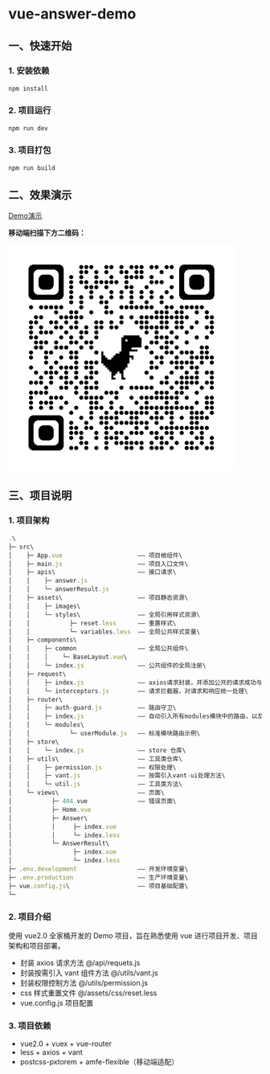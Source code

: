 # vue-answer-demo

## 一、快速开始

### 1. 安装依赖
```
npm install
```

### 2. 项目运行
```
npm run dev
```

### 3. 项目打包
```
npm run build
```

## 二、效果演示

[Demo演示](http://demo.hdblog.online/answer-app/ "Demo")

**移动端扫描下方二维码：**

![code](./public/code.png)

## 三、项目说明

### 1. 项目架构
```javascript
.\
├─ src\
│    ├─ App.vue                     —— 项目根组件\
│    ├─ main.js                     —— 项目入口文件\
│    ├─ apis\                       —— 接口请求\
│    │    ├─ answer.js
│    │    └─ answerResult.js
│    ├─ assets\                     —— 项目静态资源\
│    │    ├─ images\
│    │    └─ styles\                —— 全局引用样式资源\
│    │           ├─ reset.less      —— 重置样式\
│    │           └─ variables.less  —— 全局公共样式变量\
│    ├─ components\
│    │    ├─ common                 —— 全局公共组件\
│    │    │    └─ BaseLayout.vue\
│    │    └─ index.js               —— 公共组件的全局注册\
│    ├─ request\
│    │    ├─ index.js               —— axios请求封装，并添加公共的请求成功与请求失败回调函数（包含全局loading状态调整）\
│    │    └─ interceptors.js        —— 请求拦截器，对请求和响应统一处理\
│    ├─ router\
│    │    ├─ auth-guard.js          —— 路由守卫\
│    │    ├─ index.js               —— 自动引入所有modules模块中的路由，以及标准的单页路由配置\
│    │    └─ modules\
│    │           └─ userModule.js   —— 标准模块路由示例\
│    ├─ store\
│    │    └─ index.js               —— store 仓库\
│    ├─ utils\                      —— 工具类仓库\
│    │    ├─ permission.js          —— 权限处理\
│    │    ├─ vant.js                —— 按需引入vant-ui处理方法\
│    │    └─ util.js                —— 工具类方法\
│    └─ views\                      —— 页面\
│           ├─ 404.vue              —— 错误页面\
│           ├─ Home.vue
│           ├─ Answer\
│           │     ├─ index.vue
│           │     └─ index.less
│           └─ AnswerResult\
│                 ├─ index.vue
│                 └─ index.less
├─ .env.development                 —— 开发环境变量\
├─ .env.production                  —— 生产环境变量\
├─ vue.config.js\                   —— 项目基础配置\
└─
```

### 2. 项目介绍

使用 vue2.0 全家桶开发的 Demo 项目，旨在熟悉使用 vue 进行项目开发、项目架构和项目部署。

- 封装 axios 请求方法 @/api/requets.js
- 封装按需引入 vant 组件方法 @/utils/vant.js
- 封装权限控制方法 @/utils/permission.js
- css 样式重置文件 @/assets/css/reset.less
- vue.config.js 项目配置

### 3. 项目依赖

- vue2.0 + vuex + vue-router
- less + axios + vant
- postcss-pxtorem + amfe-flexible（移动端适配）
